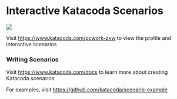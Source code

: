 # Interactive Katacoda Scenarios

[![](http://shields.katacoda.com/katacoda/pcwork-zxw/count.svg)](https://www.katacoda.com/pcwork-zxw "Get your profile on Katacoda.com")

Visit https://www.katacoda.com/pcwork-zxw to view the profile and interactive scenarios

### Writing Scenarios
Visit https://www.katacoda.com/docs to learn more about creating Katacoda scenarios

For examples, visit https://github.com/katacoda/scenario-example

